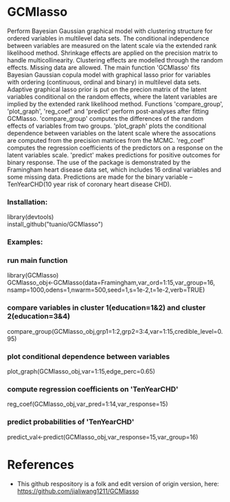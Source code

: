 # GCMlasso

Perform Bayesian Gaussian graphical model with clustering structure for ordered variables in multilevel data sets. The conditional independence between variables are measured on the latent scale via the extended rank likelihood method. Shrinkage effects are applied on the precision matrix to handle multicollinearity. Clustering effects are modelled through the random effects. Missing data are allowed.
The main function 'GCMlasso' fits Bayesian Gaussian copula model with graphical lasso prior for variables with ordering (continuous, ordinal and binary) in multilevel data sets. Adaptive graphical lasso prior is put on the precion matrix of the latent variables conditional on the random effects, where the latent variables are implied by the extended rank likelihood method.
Functions 'compare_group', 'plot_graph', 'reg_coef' and 'predict' perform post-analyses after fitting GCMlasso. 'compare_group' computes the differences of the random effects of variables from two groups. 'plot_graph' plots the conditional dependence between variables on the latent scale where the assocations are computed from the precision matrices from the MCMC. 'reg_coef' computes the regression coefficients of the predictors on a response on the latent variables scale. 'predict' makes predictions for positive outcomes for binary response.
The use of the package is demonstrated by the Framingham heart disease data set, which includes 16 ordinal variables and some missing data. Predictions are made for the binary variable – TenYearCHD(10 year risk of coronary heart disease CHD).


### Installation: 
library(devtools)\
install_github("tuanio/GCMlasso")

### Examples:
### run main function
library(GCMlasso)\
GCMlasso_obj<-GCMlasso(data=Framingham,var_ord=1:15,var_group=16,
  nsamp=1000,odens=1,nwarm=500,seed=1,s=1e-2,t=1e-2,verb=TRUE)
  
### compare variables in cluster 1(education=1&2) and cluster 2(education=3&4)
compare_group(GCMlasso_obj,grp1=1:2,grp2=3:4,var=1:15,credible_level=0.95)
 
### plot conditional dependence between variables
plot_graph(GCMlasso_obj,var=1:15,edge_perc=0.65)

### compute regression coefficients on 'TenYearCHD'
reg_coef(GCMlasso_obj,var_pred=1:14,var_response=15)

### predict probabilities of 'TenYearCHD'
predict_val<-predict(GCMlasso_obj,var_response=15,var_group=16)

# References
- This github respository is a folk and edit version of origin version, here: https://github.com/jialiwang1211/GCMlasso

